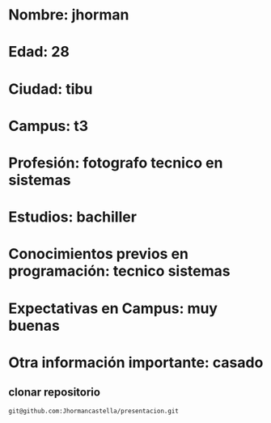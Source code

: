 # Nombre: jhorman 
# Edad: 28
# Ciudad: tibu
# Campus: t3
# Profesión: fotografo tecnico en sistemas 
# Estudios: bachiller
# Conocimientos previos en programación: tecnico sistemas
# Expectativas en Campus: muy buenas 
# Otra información importante: casado

## clonar repositorio
```bash
git@github.com:Jhormancastella/presentacion.git
```
